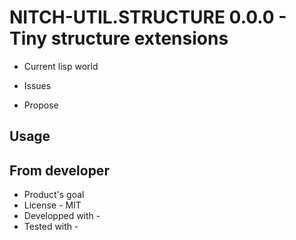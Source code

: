 # NITCH-UTIL.STRUCTURE 0.0.0 - Tiny structure extensions

* Current lisp world

* Issues

* Propose

## Usage

## From developer

* Product's goal
* License - MIT
* Developped with - 
* Tested with - 

